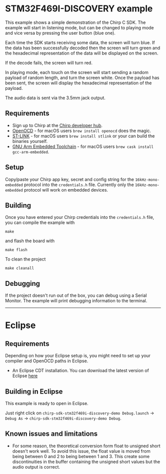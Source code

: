 # STM32F469I-DISCOVERY example

This example shows a simple demonstration of the Chirp C SDK. The example will start in listening mode,
but can be changed to playing mode and vice versa by pressing the user button (blue one).

Each time the SDK starts receiving some data, the screen will turn blue.
If the data has been successfully decoded then the screen will turn green and the
hexadecimal representation of the data will be displayed on the screen.

If the decode fails, the screen will turn red.

In playing mode, each touch on the screen will start sending a
random payload of random length, and turn the screen white. Once the payload
has been sent, the screen will display the hexadecimal representation of the payload.

The audio data is sent via the 3.5mm jack output.

## Requirements

- Sign up to Chirp at the [Chirp developer hub](https://developers.chirp.io).
- [OpenOCD](http://openocd.org) - for macOS users `brew install openocd` does the magic.
- [ST-LINK](https://github.com/texane/stlink) - for macOS users `brew install stlink` or your can build the binaries yourself.
- [GNU Arm Embedded Toolchain](https://developer.arm.com/open-source/gnu-toolchain/gnu-rm/downloads) - for macOS users `brew cask install gcc-arm-embedded`.

## Setup

Copy/paste your Chirp app key, secret and config string for the `16kHz-mono-embedded` protocol into the `credentials.h` file.
Currently only the `16kHz-mono-embedded` protocol will work on embedded devices.

## Building

Once you have entered your Chirp credentials into the `credentials.h` file, you can compile the example with

    make

and flash the board with

    make flash

To clean the project

    make cleanall

## Debugging

If the project doesn't run out of the box, you can debug using a Serial Monitor. The example will print
debugging information to the terminal.

---

# Eclipse

## Requirements

Depending on how your Eclipse setup is, you might need to set up your compiler and OpenOCD paths in Eclipse.

- An Eclipse CDT installation. You can download the latest version of Eclipse [here](https://www.eclipse.org/cdt/downloads.php)

## Building in Eclipse

This example is ready to open in Eclipse.

Just right click on `chirp-sdk-stm32f469i-discovery-demo Debug.launch` -> `Debug As` -> `chirp-sdk-stm32f469i-discovery-demo Debug`.

## Known issues and limitations

 * For some reason, the theoretical conversion form float to unsigned short doesn't work well. To avoid this issue, the float value is moved from being between 0 and 2 to being between 1 and 3. This create some discontinuities in the buffer containing the unsigned short values but the audio output is correct.
